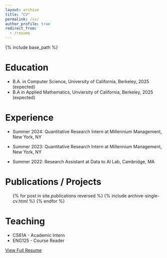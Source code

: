 ```yaml
---
layout: archive
title: "CV"
permalink: /cv/
author_profile: true
redirect_from:
  - /resume
---
```


{% include base_path %}

Education
======
* B.A. in Computer Science, University of California, Berkeley, 2025 (expected)
* B.A in Applied Mathematics, Unviersity of California, Berkeley, 2025 (expected)

Experience
======
* Summer 2024: Quantitative Research Intern at Millennium Management, New York, NY

* Summer 2023: Quantitative Research Intern at Millennium Management, New York, NY

* Summer 2022: Research Assistant at Data to AI Lab, Cambridge, MA
  
Publications / Projects
======
  <ul>{% for post in site.publications reversed %}
    {% include archive-single-cv.html %}
  {% endfor %}</ul>
  
Teaching
======
* CS61A - Academic Intern
* ENG125 - Course Reader

[View Full Resume](http://shavidan123.github.io/files/Avi_Shah_Resume_2192025.pdf)
